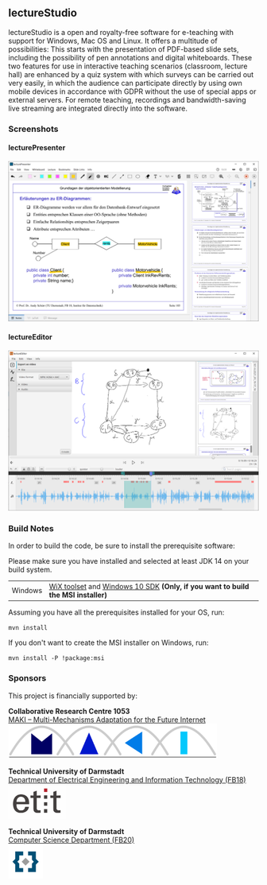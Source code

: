 ## lectureStudio

lectureStudio is a open and royalty-free software for e-teaching with support for Windows, Mac OS and Linux. It offers a multitude of possibilities: This starts with the presentation of PDF-based slide sets, including the possibility of pen annotations and digital whiteboards. These two features for use in interactive teaching scenarios (classroom, lecture hall) are enhanced by a quiz system with which surveys can be carried out very easily, in which the audience can participate directly by using own mobile devices in accordance with GDPR without the use of special apps or external servers. For remote teaching, recordings and bandwidth-saving live streaming are integrated directly into the software.

### Screenshots
#### lecturePresenter
![lecturePresenter Screenshot](doc/readme/lecturePresenter.png)

#### lectureEditor
![lectureEditor Screenshot](doc/readme/lectureEditor.png)

### Build Notes

In order to build the code, be sure to install the prerequisite software:

Please make sure you have installed and selected at least JDK 14 on your build system.

<table>
  <tr>
    <td>Windows</td>
    <td><a href="https://wixtoolset.org">WiX toolset</a> and <a href="https://developer.microsoft.com/windows/downloads/windows-10-sdk">Windows 10 SDK</a> <b>(Only, if you want to build the MSI installer)</b></td>
  </tr>
</table>

Assuming you have all the prerequisites installed for your OS, run:

```
mvn install
```

If you don't want to create the MSI installer on Windows, run:

```
mvn install -P !package:msi
```

### Sponsors

This project is financially supported by:


**Collaborative Research Centre 1053**
<br>
<a href="https://www.maki.tu-darmstadt.de" target="_blank">MAKI – Multi-Mechanisms Adaptation for the Future Internet</a>
<br>
<img src="doc/readme/logo-maki.png" height="70">


**Technical University of Darmstadt**
<br>
<a href="https://www.etit.tu-darmstadt.de" target="_blank">Department of Electrical Engineering and Information Technology (FB18)</a>
<br>
<img src="doc/readme/logo-fb18.png" height="70">


**Technical University of Darmstadt**
<br>
<a href="https://www.informatik.tu-darmstadt.de" target="_blank">Computer Science Department (FB20)</a>
<br>
<img src="doc/readme/logo-fb20.png" height="70">

